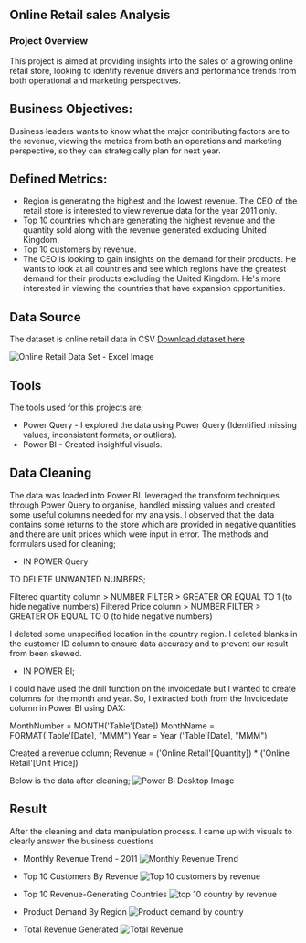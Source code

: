 ## Online Retail sales Analysis

### Project Overview

This project is aimed at providing insights into the sales of a growing online retail store, looking to identify revenue drivers and performance trends from both operational and marketing perspectives.

## Business Objectives:

Business leaders wants to know what the major contributing factors are to the revenue, viewing the metrics from both an operations and marketing perspective, so they can strategically plan for next year.

## Defined Metrics:

- Region is generating the highest and the lowest revenue. The CEO of the retail store is interested to view revenue data for the year 2011 only. 
- Top 10 countries which are generating the highest revenue and the quantity sold along with the revenue generated excluding United Kingdom.
- Top 10 customers by revenue.
- The CEO is looking to gain insights on the demand for their products. He wants to look at all countries and see which regions have the greatest demand for their products
 excluding the United Kingdom. He's more interested in viewing the countries that have expansion opportunities.

## Data Source

The dataset is online retail data in CSV 
[Download dataset here](https://onedrive.live.com/personal/015f7f966231f634/_layouts/15/doc.aspx?resid=15F7F966231F634!s4120b27c2be34c68a737f964921c6d6b&cid=015f7f966231f634)

![Online Retail Data Set  - Excel Image](https://github.com/user-attachments/assets/dc8917b3-5e62-4d8d-b74e-963ab625a38c)

## Tools
The tools used for this projects are;

- Power Query - I explored the data using Power Query (Identified missing values, inconsistent formats, or outliers).
- Power BI - Created insightful visuals.

## Data Cleaning 
The data was loaded into Power BI. leveraged the transform techniques through Power Query to organise, handled missing values and created some useful columns needed for my analysis. I observed that the data contains some returns to the store which are provided in negative quantities and there are unit prices which were input in error.
The methods and formulars used for cleaning; 

- IN POWER Query

TO DELETE UNWANTED NUMBERS;

Filtered quantity column > NUMBER FILTER > GREATER OR EQUAL TO 1 (to hide negative numbers)
Filtered Price column > NUMBER FILTER > GREATER OR EQUAL TO 0 (to hide negative numbers)

I deleted some unspecified location in the country region.
I deleted blanks in the customer ID column to ensure data accuracy and to prevent our result from been skewed.

- IN POWER BI;

I could have used the drill function on the invoicedate but I wanted to create columns for the month and year. So, I extracted both from the Invoicedate column in Power BI using DAX: 

MonthNumber = MONTH('Table'[Date])
MonthName = FORMAT('Table'[Date], "MMM")
Year = Year ('Table'[Date], "MMM")

Created a revenue column;
 	Revenue = ('Online Retail'[Quantity]) * ('Online Retail'[Unit Price])

Below is the data after cleaning;
  ![Power BI Desktop Image](https://github.com/user-attachments/assets/5c51800e-76c4-41f3-b80d-9907ca77e6ba)

## Result
After the cleaning and data manipulation process. I came up with visuals to clearly answer the business questions

- Monthly Revenue Trend - 2011
![Monthly Revenue Trend](https://github.com/user-attachments/assets/61ce75fe-9d5f-4848-b87f-348a76e6dee4)

- Top 10 Customers By Revenue
![Top 10 customers by revenue](https://github.com/user-attachments/assets/48cf3e85-f75f-45aa-87ea-dcfec86426a4)

- Top 10 Revenue-Generating Countries
![top 10 country by revenue ](https://github.com/user-attachments/assets/7dffcc2b-4c1d-4afd-819f-e7478214135b)

- Product Demand By Region
![Product demand by country](https://github.com/user-attachments/assets/f7e24d06-bb20-47e0-96b5-f8d016178548)

- Total Revenue Generated
![Total Revenue ](https://github.com/user-attachments/assets/b83258cd-23a8-4e15-80d2-fbd638cef88f)



